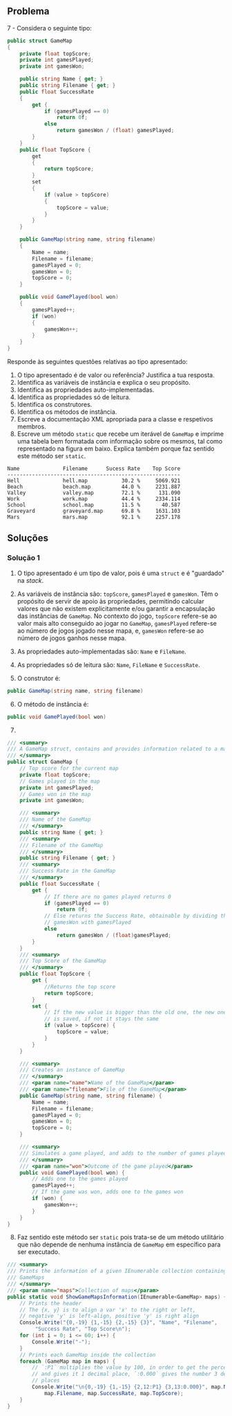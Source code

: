 ## Problema

7 - Considera o seguinte tipo:

```cs
public struct GameMap
{
    private float topScore;
    private int gamesPlayed;
    private int gamesWon;

    public string Name { get; }
    public string Filename { get; }
    public float SuccessRate
    {
        get {
            if (gamesPlayed == 0)
                return 0f;
            else
                return gamesWon / (float) gamesPlayed;
        }
    }
    public float TopScore {
        get
        {
            return topScore;
        }
        set
        {
            if (value > topScore)
            {
                topScore = value;
            }
        }
    }

    public GameMap(string name, string filename)
    {
        Name = name;
        Filename = filename;
        gamesPlayed = 0;
        gamesWon = 0;
        topScore = 0;
    }

    public void GamePlayed(bool won)
    {
        gamesPlayed++;
        if (won)
        {
            gamesWon++;
        }
    }
}
```

Responde às seguintes questões relativas ao tipo apresentado:

1.  O tipo apresentado é de valor ou referência? Justifica a tua resposta.
2.  Identifica as variáveis de instância e explica o seu propósito.
3.  Identifica as propriedades auto-implementadas.
4.  Identifica as propriedades só de leitura.
5.  Identifica os construtores.
6.  Identifica os métodos de instância.
7.  Escreve a documentação XML apropriada para a classe e respetivos membros.
8.  Escreve um método `static` que recebe um iterável de `GameMap` e imprime
    uma tabela bem formatada com informação sobre os mesmos, tal como
    representado na figura em baixo. Explica também porque faz sentido este
    método ser `static`.

```
Name              Filename      Sucess Rate    Top Score
--------------------------------------------------------
Hell              hell.map           30.2 %     5069.921
Beach             beach.map          44.0 %     2231.887
Valley            valley.map         72.1 %      131.090
Work              work.map           44.4 %     2334.114
School            school.map         11.5 %       40.587
Graveyard         graveyard.map      69.8 %     1631.103
Mars              mars.map           92.1 %     2257.178
```

## Soluções

### Solução 1

1. O tipo apresentado é um tipo de valor, pois é uma `struct` e é "guardado"
   na _stack_.

2. As variáveis de instância são: `topScore`, `gamesPlayed` e `gamesWon`. Têm
   o propósito de servir de apoio às propriedades, permitindo calcular valores
   que não existem explicitamente e/ou garantir a encapsulação das instâncias
   de `GameMap`. No contexto do jogo, `topScore` refere-se ao valor mais alto
   conseguido ao jogar no `GameMap`, `gamesPlayed` refere-se ao número de
   jogos jogado nesse mapa, e, `gamesWon` refere-se ao número de jogos ganhos
   nesse mapa.

3. As propriedades auto-implementadas são: `Name` e `FileName`.

4. As propriedades só de leitura são: `Name`, `FileName` e `SuccessRate`.

5. O construtor é:

```cs
public GameMap(string name, string filename)
```

6. O método de instância é:

```cs
public void GamePlayed(bool won)
```

7. 

```cs
/// <summary>
/// A GameMap struct, contains and provides information related to a map
/// </summary>
public struct GameMap {
    // Top score for the current map
    private float topScore;
    // Games played in the map
    private int gamesPlayed;
    // Games won in the map 
    private int gamesWon;

    /// <summary>
    /// Name of the GameMap
    /// </summary>
    public string Name { get; }
    /// <summary>
    /// Filename of the GameMap
    /// </summary>
    public string Filename { get; }
    /// <summary>
    /// Success Rate in the GameMap
    /// </summary>
    public float SuccessRate {
        get {
            // If there are no games played returns 0
            if (gamesPlayed == 0)
                return 0f;
            // Else returns the Success Rate, obtainable by dividing the
            // gamesWon with gamesPlayed
            else
                return gamesWon / (float)gamesPlayed;
        }
    }
    /// <summary>
    /// Top Score of the GameMap
    /// </summary>
    public float TopScore {
        get {
            //Returns the top score
            return topScore;
        }
        set {
            // If the new value is bigger than the old one, the new one
            // is saved, if not it stays the same
            if (value > topScore) {
                topScore = value;
            }
        }
    }

    /// <summary>
    /// Creates an instance of GameMap
    /// </summary>
    /// <param name="name">Name of the GameMap</param>
    /// <param name="filename">File of the GameMap</param>
    public GameMap(string name, string filename) {
        Name = name;
        Filename = filename;
        gamesPlayed = 0;
        gamesWon = 0;
        topScore = 0;
    }

    /// <summary>
    /// Simulates a game played, and adds to the number of games played
    /// </summary>
    /// <param name="won">Outcome of the game played</param>
    public void GamePlayed(bool won) {
        // Adds one to the games played
        gamesPlayed++;
        // If the game was won, adds one to the games won
        if (won) {
            gamesWon++;
        }
    }
}
```

8. Faz sentido este método ser `static` pois trata-se de um método utilitário
   que não depende de nenhuma instância de `GameMap` em específico para ser
   executado.

```cs
/// <summary>
/// Prints the information of a given IEnumerable collection containing
/// GameMaps
/// </summary>
/// <param name="maps">Collection of maps</param>
public static void ShowGameMapsInformation(IEnumerable<GameMap> maps) {
    // Prints the header
    // The {x, y} is to align a var 'x' to the right or left,
    // negative 'y' is left-align, positive 'y' is right align
    Console.Write("{0,-19} {1,-15} {2,-15} {3}", "Name", "Filename",
         "Success Rate", "Top Score\n");
    for (int i = 0; i <= 60; i++) {
        Console.Write("-");
    }
    // Prints each GameMap inside the collection
    foreach (GameMap map in maps) {
        // `:P1` multiplies the value by 100, in order to get the percentage
        // and gives it 1 decimal place, `:0.000` gives the number 3 decimal
        // places
        Console.Write("\n{0,-19} {1,-15} {2,12:P1} {3,13:0.000}", map.Name,
            map.Filename, map.SuccessRate, map.TopScore);
    }
}
```
